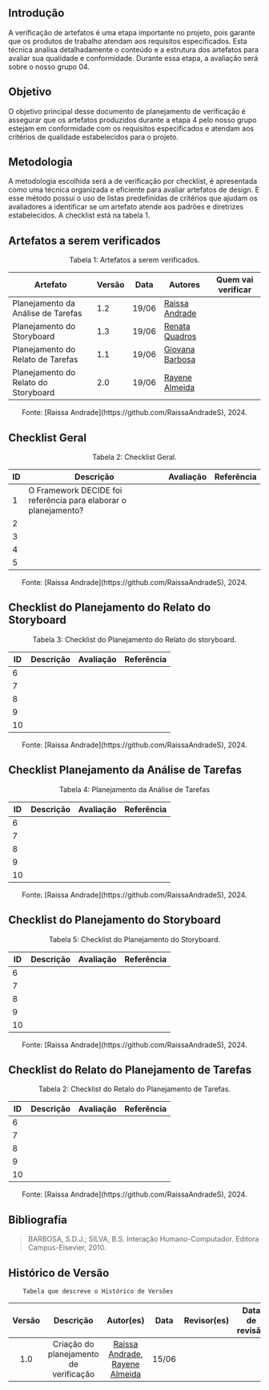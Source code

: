 ## Introdução
A verificação de artefatos é uma etapa importante no projeto, pois garante que os produtos de trabalho atendam aos requisitos especificados. Esta técnica analisa detalhadamente o conteúdo e a estrutura dos artefatos para avaliar sua qualidade e conformidade. Durante essa etapa, a avaliação será sobre o nosso grupo 04.

## Objetivo
O objetivo principal desse documento de planejamento de verificação é assegurar que os artefatos produzidos durante a etapa 4 pelo nosso grupo estejam em conformidade com os requisitos especificados e atendam aos critérios de qualidade estabelecidos para o projeto. 

## Metodologia 
A metodologia escolhida será a de verificação por checklist, é apresentada como uma técnica organizada e eficiente para avaliar artefatos de design. E esse método possui o uso de listas predefinidas de critérios que ajudam os avaliadores a identificar se um artefato atende aos padrões e diretrizes estabelecidos. A checklist está na tabela 1.

## Artefatos a serem verificados 

<center>Tabela 1: Artefatos a serem verificados. </center> 

| Artefato | Versão | Data | Autores| Quem vai verificar |
|----------|----------|----------|----------|----------|
| Planejamento da Análise de Tarefas  |      1.2    |      19/06    |    [Raissa Andrade](https://github.com/RaissaAndradeS)      |          |
| Planejamento do Storyboard  |    1.3      |    19/06      |  [Renata Quadros](https://github.com/Renatinha28)        |          |
| Planejamento do Relato de Tarefas  |       1.1   |  19/06        |   [Giovana Barbosa](https://github.com/gio221)       |          |
| Planejamento do Relato do Storyboard  |   2.0       |    19/06      |   [Rayene Almeida ](https://github.com/rayenealmeida)       |          |

<center>Fonte: [Raissa Andrade](https://github.com/RaissaAndradeS), 2024.</center>


## Checklist Geral 

<center>Tabela 2: Checklist Geral. </center> 


| ID | Descrição | Avaliação | Referência |
|----------|----------|----------|--------|
|  1  | O Framework DECIDE foi referência para elaborar o planejamento?     |          |          |
|  2  |          |          |          |
|  3  |          |          |          |
|  4  |          |          |          |
|  5  |          |          |          |

<center>Fonte: [Raissa Andrade](https://github.com/RaissaAndradeS), 2024.</center>

## Checklist do Planejamento do Relato do Storyboard

<center>Tabela 3: Checklist do Planejamento do Relato do storyboard. </center> 


| ID | Descrição | Avaliação | Referência |
|----------|----------|----------|--------|
|  6  |          |          |          |
|  7  |          |          |          |
|  8  |          |          |          |
|  9  |          |          |          |
|  10  |          |          |          |

<center>Fonte: [Raissa Andrade](https://github.com/RaissaAndradeS), 2024.</center>

## Checklist Planejamento da Análise de Tarefas 

<center>Tabela 4: Planejamento da Análise de Tarefas </center> 


| ID | Descrição | Avaliação | Referência |
|----------|----------|----------|--------|
|  6  |          |          |          |
|  7  |          |          |          |
|  8  |          |          |          |
|  9  |          |          |          |
|  10  |          |          |          |

<center>Fonte: [Raissa Andrade](https://github.com/RaissaAndradeS), 2024.</center>

## Checklist do Planejamento do Storyboard

<center>Tabela 5: Checklist do Planejamento do Storyboard. </center> 


| ID | Descrição | Avaliação | Referência |
|----------|----------|----------|--------|
|  6  |          |          |          |
|  7  |          |          |          |
|  8  |          |          |          |
|  9  |          |          |          |
|  10  |          |          |          |

<center>Fonte: [Raissa Andrade](https://github.com/RaissaAndradeS), 2024.</center>

## Checklist do Relato do Planejamento de Tarefas 

<center>Tabela 2: Checklist do Retalo do Planejamento de Tarefas. </center> 


| ID | Descrição | Avaliação | Referência |
|----------|----------|----------|--------|
|  6  |          |          |          |
|  7  |          |          |          |
|  8  |          |          |          |
|  9  |          |          |          |
|  10  |          |          |          |

<center>Fonte: [Raissa Andrade](https://github.com/RaissaAndradeS), 2024.</center>

## Bibliografia 
> BARBOSA, S.D.J.; SILVA, B.S. Interação Humano-Computador. Editora Campus-Elsevier, 2010.
## Histórico de Versão 
        Tabela que descreve o Histórico de Versões
|     Versão       |     Descrição      |      Autor(es)      | Data           |  Revisor(es)          |Data de revisão|
| :----------------------------------------------------------: | :-------------------------------: | :-------------------------------------------------: | :-------------------------------: |  :-------------------------------: | :-------------------------------: |
| 1.0 |  Criação do planejamento de verificação | [Raissa Andrade](https://github.com/RaissaAndradeS), [Rayene Almeida ](https://github.com/rayenealmeida)   | 15/06 |  | |